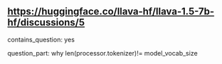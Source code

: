 ## https://huggingface.co/llava-hf/llava-1.5-7b-hf/discussions/5

contains_question: yes

question_part: why len(processor.tokenizer)!= model_vocab_size 